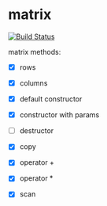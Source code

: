 # matrix

[![Build Status](https://travis-ci.org/SVolkoff/matrix.svg?branch=master)](https://travis-ci.org/SVolkoff/matrix)

matrix methods:
- [x] rows
- [x] columns
- [x] default constructor
- [x] constructor with params
- [ ] destructor
- [x] copy
- [x] operator +
- [x] operator *
- [x] scan

